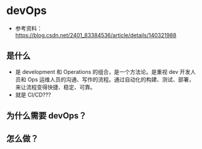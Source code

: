 # devOps

- 参考资料：https://blog.csdn.net/2401_83384536/article/details/140321988

## 是什么

- 是 development 和 Operations 的组合，是一个方法论。是重视 dev 开发人员和 Ops 运维人员的沟通、写作的流程。通过自动化的构建、测试、部署，来让流程变得快捷、稳定、可靠。
- 就是 CI/CD???

## 为什么需要 devOps？

## 怎么做？
